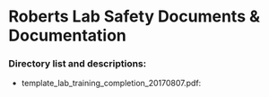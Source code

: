 # Roberts Lab Safety Documents & Documentation

### Directory list and descriptions:

- template_lab_training_completion_20170807.pdf: 
